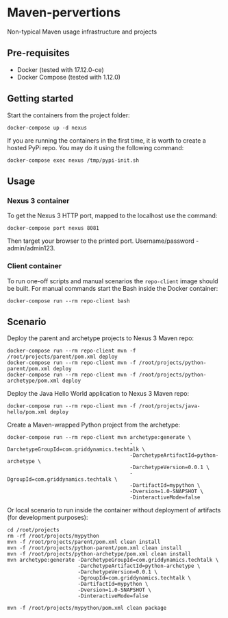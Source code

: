 # Maven-pervertions
Non-typical Maven usage infrastructure and projects

## Pre-requisites
  * Docker (tested with 17.12.0-ce)
  * Docker Compose (tested with 1.12.0)

## Getting started
  Start the containers from the project folder:
  
    docker-compose up -d nexus  
  
  If you are running the containers in the first time, it is worth to create
  a hosted PyPi repo. You may do it using the following command:

    docker-compose exec nexus /tmp/pypi-init.sh
  
## Usage

### Nexus 3 container
  To get the Nexus 3 HTTP port, mapped to the localhost use the command:
  
    docker-compose port nexus 8081

  Then target your browser to the printed port. Username/password - admin/admin123.
  
### Client container
  To run one-off scripts and manual scenarios the `repo-client` image should be built.
  For manual commands start the Bash inside the Docker container:
  
    docker-compose run --rm repo-client bash
    
## Scenario

  Deploy the parent and archetype projects to Nexus 3 Maven repo:
  
    docker-compose run --rm repo-client mvn -f /root/projects/parent/pom.xml deploy
    docker-compose run --rm repo-client mvn -f /root/projects/python-parent/pom.xml deploy
    docker-compose run --rm repo-client mvn -f /root/projects/python-archetype/pom.xml deploy
    
  Deploy the Java Hello World application to Nexus 3 Maven repo:
    
    docker-compose run --rm repo-client mvn -f /root/projects/java-hello/pom.xml deploy
    
  Create a Maven-wrapped Python project from the archetype:
  
    docker-compose run --rm repo-client mvn archetype:generate \
                                            -DarchetypeGroupId=com.griddynamics.techtalk \
                                            -DarchetypeArtifactId=python-archetype \
                                            -DarchetypeVersion=0.0.1 \
                                            -DgroupId=com.griddynamics.techtalk \
                                            -DartifactId=mypython \
                                            -Dversion=1.0-SNAPSHOT \
                                            -DinteractiveMode=false
  
  Or local scenario to run inside the container without deployment of artifacts (for development purposes):
  
    cd /root/projects
    rm -rf /root/projects/mypython
    mvn -f /root/projects/parent/pom.xml clean install
    mvn -f /root/projects/python-parent/pom.xml clean install
    mvn -f /root/projects/python-archetype/pom.xml clean install
    mvn archetype:generate -DarchetypeGroupId=com.griddynamics.techtalk \
                           -DarchetypeArtifactId=python-archetype \
                           -DarchetypeVersion=0.0.1 \
                           -DgroupId=com.griddynamics.techtalk \
                           -DartifactId=mypython \
                           -Dversion=1.0-SNAPSHOT \
                           -DinteractiveMode=false
    
    mvn -f /root/projects/mypython/pom.xml clean package
    
  